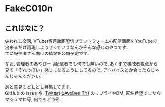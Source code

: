 FakeC010n
=========

## これはなに？

失われし楽園, VTuber専用動画配信プラットフォームの配信画面をYouTubeで出来るだけ再現しようぜっていうなんかそんな感じのやつです.  
主に配信者さん向けの情報を公開予定です.

なお, 管理者のあやびーは配信者でも何でも無いので, あくまで視聴者視点から見て「それっぽい」感じになるようにしてるので, アドバイスとか合ったらじゃんじゃんください.

あと意見もどしどし募集してます.  
GitHub の issue や, [Twitter(@AyeBee\_TY)](https://twitter.com/AyeBee_TY) のリプライやDM, 匿名希望でしたらマシュマロ等, 何でもどうぞ.

